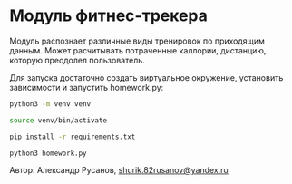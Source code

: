 # Модуль фитнес-трекера

Модуль распознает различные виды тренировок по приходящим данным. 
Может расчитывать потраченные каллории, дистанцию, которую преодолел пользователь.

Для запуска достаточно создать виртуальное окружение, установить зависимости и запустить homework.py:
```bash
python3 -m venv venv
```
```bash
source venv/bin/activate
```
```bash
pip install -r requirements.txt
```
```bash
python3 homework.py
```

Автор: Александр Русанов, shurik.82rusanov@yandex.ru

